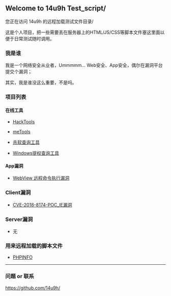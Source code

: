 ## Welcome to 14u9h Test_script/

您正在访问 14u9h 的远程加载测试文件目录/

这是个人项目，把一些需要丢在服务器上的HTML/JS/CSS等脚本文件塞这里面以便于日常测试随时调用。

### 我是谁

我是一个网络安全从业者，Ummmmm... Web安全、App安全，偶尔在漏洞平台提交个漏洞；

其实，我是谁没这么重要，不是吗。

### 项目列表

#### 在线工具

* [HackTools](https://14u9h.github.io/Test_script/Tools/HackTools/)

* [meTools](https://14u9h.github.io/Test_script/Tools/meTools/#/home)

* [杀软查询工具](https://14u9h.github.io/Test_script/Tools/Auxiliary%20tool/getAvTool.html)

* [Windows提权查询工具](https://14u9h.github.io/Test_script/Tools/getMSKB/getMSKB.html)

#### App漏洞

* [WebView 远程命令执行漏洞](https://14u9h.github.io/Test_script/AppSec/WebView_RCEV03.html)

### Client漏洞

* [CVE-2018-8174-POC_IE漏洞](https://14u9h.github.io/Test_script/ClientSec/CVE-2018-8174_PoC.html)

### Server漏洞

* 无

### 用来远程加载的脚本文件

* [PHPINFO](https://raw.githubusercontent.com/14u9h/Test_script/master/phpinfo.php)

***

### 问题 or 联系

https://github.com/14u9h/


